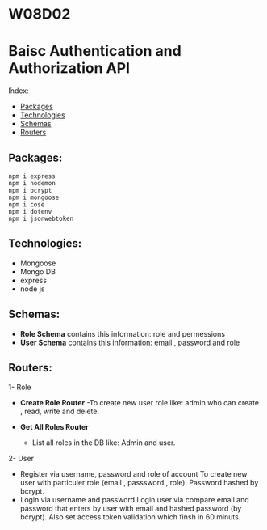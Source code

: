 # W08D02
# Baisc Authentication and Authorization API

ّIndex:

* [Packages](#Packages)
* [Technologies](#technologies)
* [Schemas](#Schemas)
* [Routers](#Routers)

## Packages:
```
npm i express
npm i nodemon
npm i bcrypt
npm i mongoose
npm i cose
npm i dotenv
npm i jsonwebtoken 
 ```


## Technologies:
* Mongoose
* Mongo DB
* express
* node js


## Schemas:
 * **Role Schema**
      contains this information: role and permessions
 * **User Schema**
     contains this information: email , password and role

 ## Routers:
 1- Role 

 * **Create Role Router**
      -To create new user role like: admin who can create , read, write and delete.
      
 * **Get All Roles Router**
      - List all roles in the DB like: Admin and user.

           
           
  
 2- User 
   * Register via username, password and role of account
                To create new user with particuler role (email , passsword , role). Password hashed by bcrypt.
   * Login via username and password
                Login user via compare email and password that enters by user with email and hashed password (by bcrypt). Also set access token validation which finsh in 60 minuts.
   
